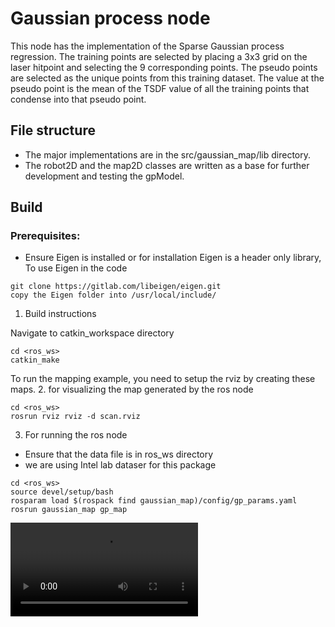 # Gaussian process node
This node has the implementation of the Sparse Gaussian process regression. The training points are selected by placing a 3x3 grid on the laser hitpoint and selecting the 9 corresponding points. The pseudo points are selected as the unique points from this training dataset. The value at the pseudo point is the mean of the TSDF value of all the training points that condense into that pseudo point.

## File structure
* The major implementations are in the src/gaussian_map/lib directory.
* The robot2D and the map2D classes are written as a base for further development and testing the gpModel.

## Build
### Prerequisites:
- Ensure Eigen is installed or for installation 
Eigen is a header only library, To use Eigen in the code 

~~~~
git clone https://gitlab.com/libeigen/eigen.git
copy the Eigen folder into /usr/local/include/
~~~~

1. Build instructions

Navigate to catkin_workspace directory
~~~~
cd <ros_ws> 
catkin_make
~~~~
To run the mapping example, you need to setup the rviz by creating these maps.
2. for visualizing the map generated by the ros node
~~~~ 
cd <ros_ws>
rosrun rviz rviz -d scan.rviz
~~~~


3. For running the ros node 
* Ensure that the data file is in ros_ws directory
* we are using Intel lab dataser for this package 
~~~~
cd <ros_ws>
source devel/setup/bash
rosparam load $(rospack find gaussian_map)/config/gp_params.yaml
rosrun gaussian_map gp_map
~~~~
![map_video](https://github.com/jamesdi1993/multiagent-slam/tree/ros_wrapped/gaussian_map.mp4)

